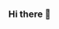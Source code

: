 ### Hi there 👋

<!--
**Tatianag2/Tatianag2** is a ✨ _special_ ✨ repository because its `README.md` (this file) appears on your GitHub profile.

Here are some ideas to get you started:

- 🔭 Actulamente estoy trabajando en mi formación como programadora con Misión TIC y aprendiendo de manera autónoma con cursos online sobre lenguajes y herramientas de desarrollo.
- 👯 Me encuentro trabajando con mi equipo en nuestro proyecto de tercer ciclo de Misión TIC, puedes encontrarlo en el siguiente link: https://stolzz0613.github.io/MujeresPoderosasTIC/


